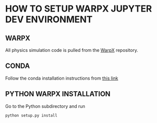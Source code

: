 # HOW TO SETUP WARPX JUPYTER DEV ENVIRONMENT

## WARPX
All physics simulation code is pulled from the [WarpX](https://github.com/ECP-WarpX/WarpX) repository.


## CONDA
Follow the conda installation instructions from [this link](https://warpx.readthedocs.io/en/latest/install/dependencies.html#conda-linux-macos-windows)

## PYTHON WARPX INSTALLATION

Go to the Python subdirectory and run 

```
python setup.py install
```
